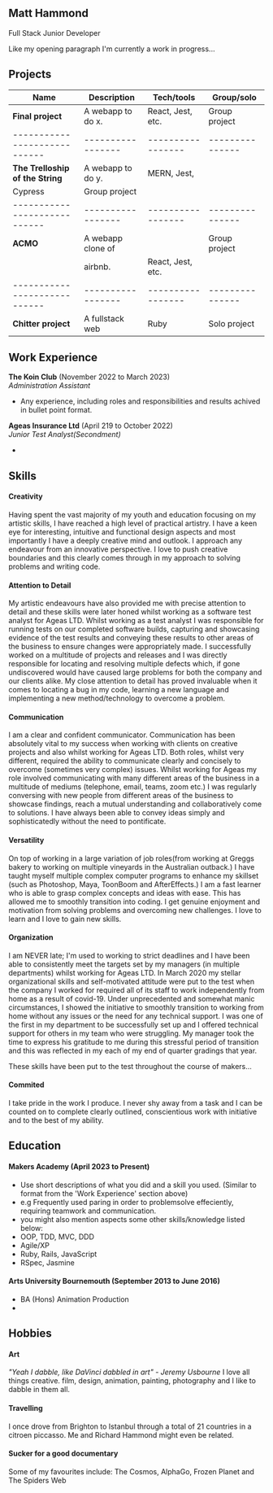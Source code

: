 ## Matt Hammond

Full Stack Junior Developer

Like my opening paragraph I'm currently a work in progress...

## Projects

| Name                         | Description       | Tech/tools        | Group/solo    |
| ---------------------------- | ----------------- | ----------------- |---------------|
| **Final project**            | A webapp to do x. | React, Jest, etc. | Group project |
| ---------------------------- | ----------------- | ----------------- |---------------|
| **The Trelloship of the String** | A webapp to do y. | MERN, Jest, 
                                                      Cypress          | Group project
| ---------------------------- | ----------------- | ----------------- |---------------|
| **ACMO**                     | A webapp clone of |                   | Group project |
|                              | airbnb.           | React, Jest, etc. |               |
| ---------------------------- | ----------------- | ----------------- |---------------|
| **Chitter project**          | A fullstack web   | Ruby              | Solo project  |

## Work Experience

**The Koin Club** (November 2022 to March 2023)  
_Administration Assistant_

- Any experience, including roles and responsibilities and results achived in bullet point format.

**Ageas Insurance Ltd** (April 219 to October 2022)  
_Junior Test Analyst(Secondment)_

- 

## Skills

#### Creativity
Having spent the vast majority of my youth and education focusing on my artistic skills, I have reached a high level of practical artistry. I have a keen eye for interesting, intuitive and functional design aspects and most importantly I have a deeply creative mind and outlook. I approach any endeavour from an innovative perspective. I love to push creative boundaries and this clearly comes through in my approach to solving problems and writing code.

#### Attention to Detail 
My artistic endeavours have also provided me with precise attention to detail and these skills were later honed whilst working as a software test analyst for Ageas LTD. Whilst working as a test analyst I was responsible for running tests on our completed software builds, capturing and showcasing evidence of the test results and conveying these results to other areas of the business to ensure changes were appropriately made.
I successfully worked on a multitude of projects and releases and I was directly responsible for locating and resolving multiple defects which, if gone undiscovered would have caused large problems for both the company and our clients alike.
My close attention to detail has proved invaluable when it comes to locating a bug in my code, learning a new language and implementing a new method/technology to overcome a problem.

#### Communication
I am a clear and confident communicator. Communication has been absolutely vital to my success when working with clients on creative projects and also whilst working for Ageas LTD. Both roles, whilst very different, required the ability to communicate clearly and concisely to overcome (sometimes very complex) issues.
Whilst working for Ageas my role involved communicating with many different areas of the business in a multitude of mediums (telephone, email, teams, zoom etc.) I was regularly conversing with new people from different areas of the business to showcase findings, reach a mutual understanding and collaboratively come to solutions. 
I have always been able to convey ideas simply and sophisticatedly without the need to pontificate. 

#### Versatility
On top of working in a large variation of job roles(from working at Greggs bakery to working on multiple vineyards in the Australian outback.) I have taught myself multiple complex computer programs to enhance my skillset (such as Photoshop, Maya, ToonBoom and AfterEffects.) I am a fast learner who is able to grasp complex concepts and ideas with ease. This has allowed me to smoothly transition into coding. I get genuine enjoyment and motivation from solving problems and overcoming new challenges. I love to learn and I love to gain new skills. 

#### Organization
I am NEVER late; I'm used to working to strict deadlines and I have been able to consistently meet the targets set by my managers (in multiple departments) whilst working for Ageas LTD.
In March 2020 my stellar organizational skills and self-motivated attitude were put to the test when the company I worked for required all of its staff to work independently from home as a result of covid-19. Under unprecedented and somewhat manic circumstances, I showed the initiative to smoothly transition to working from home without any issues or the need for any technical support. I was one of the first in my department to be successfully set up and I offered technical support for others in my team who were struggling. My manager took the time to express his gratitude to me during this stressful period of transition and this was reflected in my each of my end of quarter gradings that year. 

These skills have been put to the test throughout the course of makers...

#### Commited 
I take pride in the work I produce. I never shy away from a task and I can be counted on to complete clearly outlined, conscientious work with initiative and to the best of my ability.

## Education

#### Makers Academy (April 2023 to Present)
- Use short descriptions of what you did and a skill you used. (Similar to format from the 'Work Experience' section above)
- e.g Frequently used paring in order to problemsolve effeciently, requiring teamwork and communication.
- you might also mention aspects some other skills/knowledge listed below: 
- OOP, TDD, MVC, DDD
- Agile/XP
- Ruby, Rails, JavaScript
- RSpec, Jasmine

#### Arts University Bournemouth (September 2013 to June 2016)

- BA (Hons) Animation Production
- 

## Hobbies

#### Art
_"Yeah I dabble, like DaVinci dabbled in art" - Jeremy Usbourne_
I love all things creative. film, design, animation, painting, photography and I like to dabble in them all. 

#### Travelling
I once drove from Brighton to Istanbul through a total of 21 countries in a citroen piccasso. Me and Richard Hammond might even be related.

#### Sucker for a good documentary
Some of my favourites include: The Cosmos, AlphaGo, Frozen Planet and The Spiders Web
